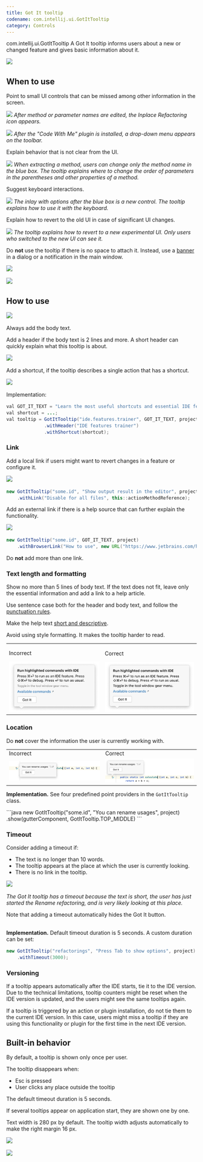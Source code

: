 ```yaml
---
title: Got It tooltip
codename: com.intellij.ui.GotItTooltip
category: Controls
---
```

<tldr>com.intellij.ui.GotItTooltip</tldr>
A Got It tooltip informs users about a new or changed feature and gives basic information about it.

![](01_got_it_example.png)

## When to use

Point to small UI controls that can be missed among other information in the screen.

![](02_new_feature.png)
*After method or parameter names are edited, the Inplace Refactoring icon appears.*

![](03_new_plugin.png)
*After the "Code With Me" plugin is installed, a drop-down menu appears on the toolbar.*

Explain behavior that is not clear from the UI.

![](04_explain_how_to_use.png)
*When extracting a method, users can change only the method name in the blue box. The tooltip explains where to change the order of parameters in the parentheses and other properties of a method.*

Suggest keyboard interactions.

![](05_suggest_keyboard_actions.png)
*The inlay with options after the blue box is a new control. The tooltip explains how to use it with the keyboard.*

Explain how to revert to the old UI in case of significant UI changes.

![](06_suggest_rollback.png)
*The tooltip explains how to revert to a new experimental UI. Only users who switched to the new UI can see it.*

Do **not** use the tooltip if there is no space to attach it. Instead, use a [banner](banner.md) in a dialog or a notification in the main window.

![](07_got_it_banner.png)

![](08_got_it_notification.png)


## How to use

![](09_required_and_optional_information.png)

Always add the body text.

Add a header if the body text is 2 lines and more. A short header can quickly explain what this tooltip is about.

![](10_header.png)

Add a shortcut, if the tooltip describes a single action that has a shortcut.

![](11_shortcut.png)

Implementation:
```java
val GOT_IT_TEXT = "Learn the most useful shortcuts and essential IDE features interactively";
val shortcut = ...;
val tooltip = GotItTooltip("ide.features.trainer", GOT_IT_TEXT, project)
              .withHeader("IDE features trainer")
              .withShortcut(shortcut);
```

### Link
Add a local link if users might want to revert changes in a feature or configure it.

![](12_link_action.png)

```java
new GotItTooltip("some.id", "Show output result in the editor", project)
    .withLink("Disable for all files", this::actionMethodReference);
```


Add an external link if there is a help source that can further explain the functionality.

![](13_link_help.png)

```java
new GotItTooltip("some.id", GOT_IT_TEXT, project)
    .withBrowserLink("How to use", new URL("https://www.jetbrains.com/howtouse"));
```

Do <b>not</b> add more than one link.


### Text length and formatting

Show no more than 5 lines of body text. If the text does not fit, leave only the essential information and add a link to a help article.

Use sentence case both for the header and body text, and follow the [punctuation rules](punctuation.md).

Make the help text [short and descriptive](writing_short.md).

Avoid using style formatting. It makes the tooltip harder to read.
<table>
  <tr>
    <td>
        <p>Incorrect</p>
        <img  src="../../../images/ui/got_it_tooltip/14_formatting_incorrect.png" />
    </td>
    <td>
        <p>Correct</p>
        <img  src="../../../images/ui/got_it_tooltip/14_formatting_correct.png" />
    </td>
  </tr>
</table>


### Location

Do **not** cover the information the user is currently working with.

<table>
<tr><td>Incorrect</td>
<td>Correct</td></tr>
<tr>
<td>
<img src="../../../images/ui/got_it_tooltip/15_location_incorrect.png"/>
</td>
<td><img src="../../../images/ui/got_it_tooltip/15_location_correct.png"/>
</td>
</tr>
</table>

<p>
<b>Implementation.</b> See four predefined point providers in the <code>GotItTooltip</code> class.
</p>
```java
new GotItTooltip("some.id", "You can rename usages", project)
    .show(gutterComponent, GotItTooltip.TOP_MIDDLE)
```

### Timeout

Consider adding a timeout if:
* The text is no longer than 10 words.
* The tooltip appears at the place at which the user is currently looking.
* There is no link in the tooltip.

![](05_suggest_keyboard_actions.png)

*The Got It tooltip has a timeout because the text is short, the user has just started the Rename refactoring, and is very likely looking at this place.*

Note that adding a timeout automatically hides the Got It button.<br/><br/>

<b>Implementation.</b> Default timeout duration is 5 seconds. A custom duration can be set:

```java
new GotItTooltip("refactorings", "Press Tab to show options", project)
    .withTimeout(3000);
```

### Versioning

If a tooltip appears automatically after the IDE starts, tie it to the IDE version. Due to the technical limitations, tooltip counters might be reset when the IDE version is updated, and the users might see the same tooltips again.

If a tooltip is triggered by an action or plugin installation, do not tie them to the current IDE version. In this case, users might miss a tooltip if they are using this functionality or plugin for the first time in the next IDE version.


## Built-in behavior

By default, a tooltip is shown only once per user.

The tooltip disappears when:
* Esc is pressed
* User clicks any place outside the tooltip

The default timeout duration is 5 seconds.

If several tooltips appear on application start, they are shown one by one.

Text width is 280 px by default. The tooltip width adjusts automatically to make the right margin 16 px.

![](16_width_custom.png)

![](17_width_adjusted.png)
